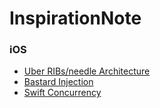 # InspirationNote

### iOS
- [Uber RIBs/needle Architecture](https://scrapbox.io/ikesyo/Mobile_Act_ONLINE_%236_%7C_uber%2Fneedle%E3%82%92%E7%94%A8%E3%81%84%E3%81%9F%E3%83%A2%E3%82%B8%E3%83%A5%E3%83%BC%E3%83%AB%E9%96%93%E3%81%AE%E7%94%BB%E9%9D%A2%E9%81%B7%E7%A7%BB%E3%81%A8DI)
- [Bastard Injection](https://qiita.com/YusukeHosonuma/items/77bbb962e8ec4d36cbea)
- [Swift Concurrency](https://www.hackingwithswift.com/quick-start/concurrency)
